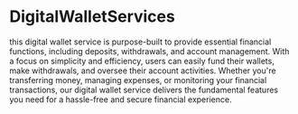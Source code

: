 # DigitalWalletServices

this digital wallet service is purpose-built to provide essential financial functions, including deposits, withdrawals, and account management. With a focus on simplicity and efficiency, users can easily fund their wallets, make withdrawals, and oversee their account activities. Whether you're transferring money, managing expenses, or monitoring your financial transactions, our digital wallet service delivers the fundamental features you need for a hassle-free and secure financial experience.
